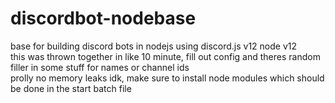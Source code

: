 # discordbot-nodebase
base for building discord bots in nodejs using discord.js v12 node v12  
this was thrown together in like 10 minute, fill out config and theres random filler in some stuff for names or channel ids    
prolly no memory leaks idk, make sure to install node modules which should be done in the start batch file  
